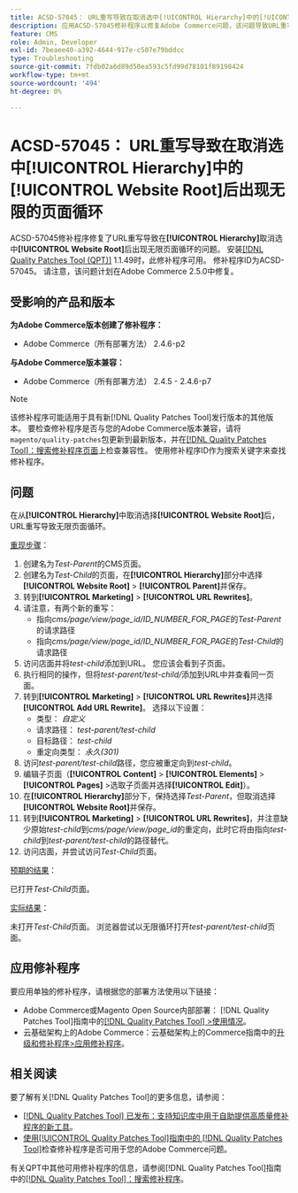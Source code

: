 ```yaml
---
title: ACSD-57045： URL重写导致在取消选中[!UICONTROL Hierarchy]中的[!UICONTROL Website Root]后出现无限的页面循环
description: 应用ACSD-57045修补程序以修复Adobe Commerce问题，该问题导致URL重写在[!UICONTROL Hierarchy]中取消选中[!UICONTROL Website Root]后导致无限页面循环。
feature: CMS
role: Admin, Developer
exl-id: 7beaee40-a392-4644-917e-c507e79bddcc
type: Troubleshooting
source-git-commit: 7fdb02a6d89d50ea593c5fd99d78101f89198424
workflow-type: tm+mt
source-wordcount: '494'
ht-degree: 0%

---
```


# ACSD-57045： URL重写导致在取消选中[!UICONTROL Hierarchy]中的[!UICONTROL Website Root]后出现无限的页面循环

ACSD-57045修补程序修复了URL重写导致在&#x200B;**[!UICONTROL Hierarchy]**&#x200B;取消选中&#x200B;**[!UICONTROL Website Root]**&#x200B;后出现无限页面循环的问题。 安装[[!DNL Quality Patches Tool (QPT)]](https://experienceleague.adobe.com/zh-hans/docs/commerce-operations/tools/quality-patches-tool/quality-patches-tool-to-self-serve-quality-patches) 1.1.49时，此修补程序可用。 修补程序ID为ACSD-57045。 请注意，该问题计划在Adobe Commerce 2.5.0中修复。

## 受影响的产品和版本

**为Adobe Commerce版本创建了修补程序：**

* Adobe Commerce（所有部署方法） 2.4.6-p2

**与Adobe Commerce版本兼容：**

* Adobe Commerce（所有部署方法） 2.4.5 - 2.4.6-p7

>[!NOTE]
>
>该修补程序可能适用于具有新[!DNL Quality Patches Tool]发行版本的其他版本。 要检查修补程序是否与您的Adobe Commerce版本兼容，请将`magento/quality-patches`包更新到最新版本，并在[[!DNL Quality Patches Tool]：搜索修补程序页面](https://experienceleague.adobe.com/tools/commerce-quality-patches/index.html?lang=zh-Hans)上检查兼容性。 使用修补程序ID作为搜索关键字来查找修补程序。

## 问题

在从&#x200B;**[!UICONTROL Hierarchy]**&#x200B;中取消选择&#x200B;**[!UICONTROL Website Root]**&#x200B;后，URL重写导致无限页面循环。

<u>重现步骤</u>：

1. 创建名为&#x200B;*Test-Parent*&#x200B;的CMS页面。
1. 创建名为&#x200B;*Test-Child*&#x200B;的页面，在&#x200B;**[!UICONTROL Hierarchy]**&#x200B;部分中选择&#x200B;**[!UICONTROL Website Root]** > **[!UICONTROL Parent]**&#x200B;并保存。
1. 转到&#x200B;**[!UICONTROL Marketing]** > **[!UICONTROL URL Rewrites]**。
1. 请注意，有两个新的重写：
   * 指向&#x200B;*cms/page/view/page_id/ID_NUMBER_FOR_PAGE*&#x200B;的&#x200B;*Test-Parent*&#x200B;的请求路径
   * 指向&#x200B;*cms/page/view/page_id/ID_NUMBER_FOR_PAGE*&#x200B;的&#x200B;*Test-Child*&#x200B;的请求路径
1. 访问店面并将&#x200B;*test-child*&#x200B;添加到URL。 您应该会看到子页面。
1. 执行相同的操作，但将&#x200B;*test-parent/test-child/*&#x200B;添加到URL中并查看同一页面。
1. 转到&#x200B;**[!UICONTROL Marketing]** > **[!UICONTROL URL Rewrites]**&#x200B;并选择&#x200B;**[!UICONTROL Add URL Rewrite]**。 选择以下设置：
   * 类型： *自定义*
   * 请求路径： *test-parent/test-child*
   * 目标路径： *test-child*
   * 重定向类型： *永久(301)*
1. 访问&#x200B;*test-parent/test-child*&#x200B;路径，您应被重定向到&#x200B;*test-child*。
1. 编辑子页面（**[!UICONTROL Content]** > **[!UICONTROL Elements]** > **[!UICONTROL Pages]** >选取子页面并选择&#x200B;**[!UICONTROL Edit]**）。
1. 在&#x200B;**[!UICONTROL Hierarchy]**&#x200B;部分下，保持选择&#x200B;*Test-Parent*，但取消选择&#x200B;**[!UICONTROL Website Root]**&#x200B;并保存。
1. 转到&#x200B;**[!UICONTROL Marketing]** > **[!UICONTROL URL Rewrites]**，并注意缺少原始&#x200B;*test-child*&#x200B;到&#x200B;*cms/page/view/page_id*&#x200B;的重定向，此时它将由指向&#x200B;*test-child*&#x200B;到&#x200B;*test-parent/test-child*&#x200B;的路径替代。
1. 访问店面，并尝试访问&#x200B;*Test-Child*&#x200B;页面。

<u>预期的结果</u>：

已打开&#x200B;*Test-Child*&#x200B;页面。

<u>实际结果</u>：

未打开&#x200B;*Test-Child*&#x200B;页面。 浏览器尝试以无限循环打开&#x200B;*test-parent/test-child*&#x200B;页面。

## 应用修补程序

要应用单独的修补程序，请根据您的部署方法使用以下链接：

* Adobe Commerce或Magento Open Source内部部署： [!DNL Quality Patches Tool]指南中的[[!DNL Quality Patches Tool] >使用情况](/help/tools/quality-patches-tool/usage.md)。
* 云基础架构上的Adobe Commerce：云基础架构上的Commerce指南中的[升级和修补程序>应用修补程序](https://experienceleague.adobe.com/docs/commerce-cloud-service/user-guide/develop/upgrade/apply-patches.html?lang=zh-Hans)。

## 相关阅读

要了解有关[!DNL Quality Patches Tool]的更多信息，请参阅：

* [[!DNL Quality Patches Tool] 已发布：支持知识库中用于自助提供高质量修补程序的新工具](https://experienceleague.adobe.com/zh-hans/docs/commerce-operations/tools/quality-patches-tool/quality-patches-tool-to-self-serve-quality-patches)。
* [使用[!UICONTROL Quality Patches Tool]指南中的 [!DNL Quality Patches Tool]](/help/tools/quality-patches-tool/patches-available-in-qpt/check-patch-for-magento-issue-with-magento-quality-patches.md)检查修补程序是否可用于您的Adobe Commerce问题。


有关QPT中其他可用修补程序的信息，请参阅[!DNL Quality Patches Tool]指南中的[[!DNL Quality Patches Tool]：搜索修补程序](https://experienceleague.adobe.com/tools/commerce-quality-patches/index.html?lang=zh-Hans)。
